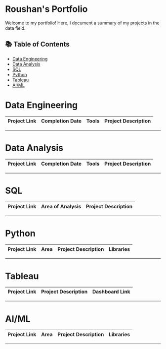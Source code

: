 # Roushan's Portfolio

Welcome to my portfolio! Here, I document a summary of my projects in the data field.

## 📚 Table of Contents
- [Data Engineering](#data-engineering)
- [Data Analysis](#data-analysis)
- [SQL](#sql)
- [Python](#python)
- [Tableau](#tableau)
- [AI/ML](#ai_ml)


# Data Engineering

| Project Link | Completion Date | Tools | Project Description | 
|---|---|---|---|


***
# Data Analysis

| Project Link | Completion Date | Tools | Project Description | 
|---|---|---|---|


***

# SQL

| Project Link | Area of Analysis | Project Description | 
|---|---|---|


***


# Python

| Project Link | Area | Project Description | Libraries |    
|---|---|---|---|


***

# Tableau

| Project Link | Project Description | Dashboard Link |
|---|---|---|


***

# AI/ML

| Project Link | Area | Project Description | Libraries |    
|---|---|---|---|


***

